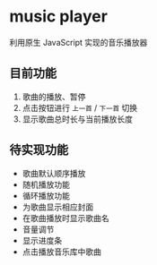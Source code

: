 # music player
利用原生 JavaScript 实现的音乐播放器

## 目前功能
1. 歌曲的播放、暂停
2. 点击按钮进行 `上一首` / `下一首` 切换
3. 显示歌曲总时长与当前播放长度

## 待实现功能
* 歌曲默认顺序播放
* 随机播放功能
* 循环播放功能
* 为歌曲显示相应封面
* 在歌曲播放时显示歌曲名
* 音量调节
* 显示进度条
* 点击播放音乐库中歌曲
